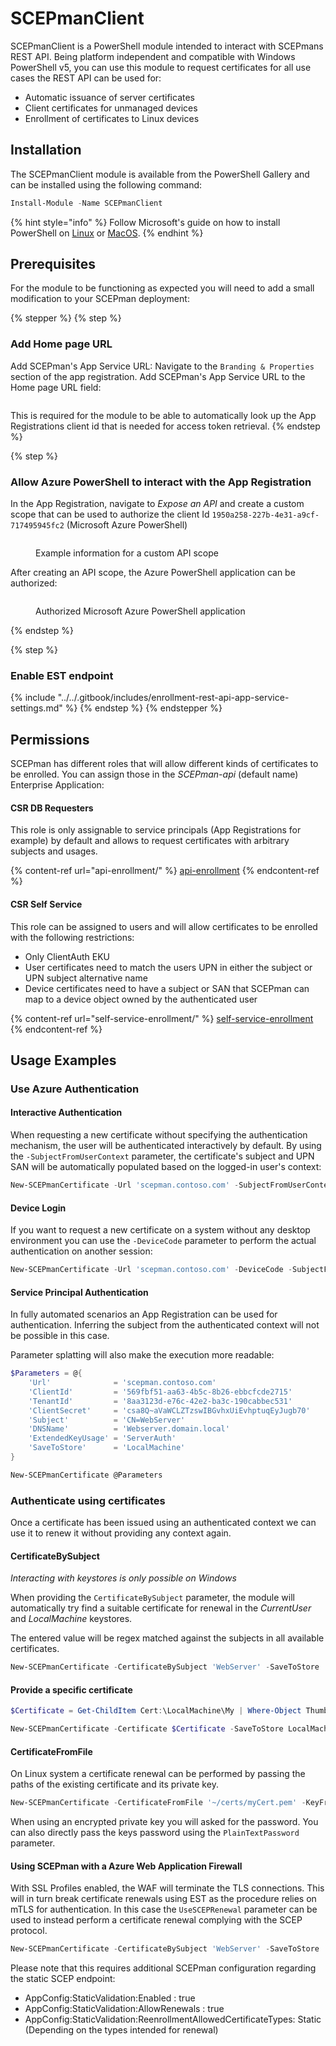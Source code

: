 # SCEPmanClient

SCEPmanClient is a PowerShell module intended to interact with SCEPmans REST API. Being platform independent and compatible with Windows PowerShell v5, you can use this module to request certificates for all use cases the REST API can be used for:

* Automatic issuance of server certificates
* Client certificates for unmanaged devices
* Enrollment of certificates to Linux devices

## Installation

The SCEPmanClient module is available from the PowerShell Gallery and can be installed using the following command:

```powershell
Install-Module -Name SCEPmanClient
```

{% hint style="info" %}
Follow Microsoft's guide on how to install PowerShell on [Linux](https://learn.microsoft.com/en-us/powershell/scripting/install/installing-powershell-on-linux?view=powershell-7.5) or [MacOS](https://learn.microsoft.com/en-us/powershell/scripting/install/installing-powershell-on-macos?view=powershell-7.5).
{% endhint %}

## Prerequisites

For the module to be functioning as expected you will need to add a small modification to your SCEPman deployment:

{% stepper %}
{% step %}
### Add Home page URL

Add SCEPman's App Service URL: Navigate to the `Branding & Properties` section of the app registration. Add SCEPman's App Service URL to the Home page URL field:

<figure><img src="../../.gitbook/assets/image (66).png" alt=""><figcaption></figcaption></figure>

This is required for the module to be able to automatically look up the App Registrations client id that is needed for access token retrieval.
{% endstep %}

{% step %}
### Allow Azure PowerShell to interact with the App Registration

In the App Registration, navigate to _Expose an API_ and create a custom scope that can be used to authorize the client Id `1950a258-227b-4e31-a9cf-717495945fc2` (Microsoft Azure PowerShell)

<figure><img src="../../.gitbook/assets/image (67).png" alt=""><figcaption><p>Example information for a custom API scope</p></figcaption></figure>

After creating an API scope, the Azure PowerShell application can be authorized:

<figure><img src="../../.gitbook/assets/image (68).png" alt=""><figcaption><p>Authorized Microsoft Azure PowerShell application</p></figcaption></figure>
{% endstep %}

{% step %}
### Enable EST endpoint

{% include "../../.gitbook/includes/enrollment-rest-api-app-service-settings.md" %}
{% endstep %}
{% endstepper %}

## Permissions

SCEPman has different roles that will allow different kinds of certificates to be enrolled. You can assign those in the _SCEPman-api_ (default name) Enterprise Application:

#### CSR DB Requesters

This role is only assignable to service principals (App Registrations for example) by default and allows to request certificates with arbitrary subjects and usages.

{% content-ref url="api-enrollment/" %}
[api-enrollment](api-enrollment/)
{% endcontent-ref %}

#### CSR Self Service

This role can be assigned to users and will allow certificates to be enrolled with the following restrictions:

* Only ClientAuth EKU
* User certificates need to match the users UPN in either the subject or UPN subject alternative name
* Device certificates need to have a subject or SAN that SCEPman can map to a device object owned by the authenticated user

{% content-ref url="self-service-enrollment/" %}
[self-service-enrollment](self-service-enrollment/)
{% endcontent-ref %}

## Usage Examples

### Use Azure Authentication

#### Interactive Authentication

When requesting a new certificate without specifying the authentication mechanism, the user will be authenticated interactively by default. By using the `-SubjectFromUserContext` parameter, the certificate's subject and UPN SAN will be automatically populated based on the logged-in user's context:

```powershell
New-SCEPmanCertificate -Url 'scepman.contoso.com' -SubjectFromUserContext -SaveToStore CurrentUser
```

#### Device Login

If you want to request a new certificate on a system without any desktop environment you can use the `-DeviceCode` parameter to perform the actual authentication on another session:

```powershell
New-SCEPmanCertificate -Url 'scepman.contoso.com' -DeviceCode -SubjectFromUserContext -SaveToFolder /home/user/certificates
```

#### Service Principal Authentication

In fully automated scenarios an App Registration can be used for authentication. Inferring the subject from the authenticated context will not be possible in this case.

Parameter splatting will also make the execution more readable:

```powershell
$Parameters = @{
    'Url'              = 'scepman.contoso.com'
    'ClientId'         = '569fbf51-aa63-4b5c-8b26-ebbcfcde2715'
    'TenantId'         = '8aa3123d-e76c-42e2-ba3c-190cabbec531'
    'ClientSecret'     = 'csa8Q~aVaWCLZTzswIBGvhxUiEvhptuqEyJugb70'
    'Subject'          = 'CN=WebServer'
    'DNSName'          = 'Webserver.domain.local'
    'ExtendedKeyUsage' = 'ServerAuth'
    'SaveToStore'      = 'LocalMachine'
}

New-SCEPmanCertificate @Parameters
```

### Authenticate using certificates

Once a certificate has been issued using an authenticated context we can use it to renew it without providing any context again.

#### CertificateBySubject

_Interacting with keystores is only possible on Windows_

When providing the `CertificateBySubject` parameter, the module will automatically try find a suitable certificate for renewal in the _CurrentUser_ and _LocalMachine_ keystores.

The entered value will be regex matched against the subjects in all available certificates.

```powershell
New-SCEPmanCertificate -CertificateBySubject 'WebServer' -SaveToStore 'LocalMachine'
```

#### Provide a specific certificate

```powershell
$Certificate = Get-ChildItem Cert:\LocalMachine\My | Where-Object Thumbprint -eq '9B08EA68B16773CEF3C49D5D95BE50B784638984'

New-SCEPmanCertificate -Certificate $Certificate -SaveToStore LocalMachine
```

#### CertificateFromFile

On Linux system a certificate renewal can be performed by passing the paths of the existing certificate and its private key.

```powershell
New-SCEPmanCertificate -CertificateFromFile '~/certs/myCert.pem' -KeyFromFile '~/certs/myKey.key' -SaveToFolder '~/certs'
```

When using an encrypted private key you will asked for the password. You can also directly pass the keys password using the `PlainTextPassword` parameter.

#### Using SCEPman with a Azure Web Application Firewall

With SSL Profiles enabled, the WAF will terminate the TLS connections. This will in turn break certificate renewals using EST as the procedure relies on mTLS for authentication. In this case the `UseSCEPRenewal` parameter can be used to instead perform a certificate renewal complying with the SCEP protocol.

```powershell
New-SCEPmanCertificate -CertificateBySubject 'WebServer' -SaveToStore 'LocalMachine' -UseSCEPRenewal
```

Please note that this requires additional SCEPman configuration regarding the static SCEP endpoint:

* AppConfig:StaticValidation:Enabled : true
* AppConfig:StaticValidation:AllowRenewals : true
* AppConfig:StaticValidation:ReenrollmentAllowedCertificateTypes: Static (Depending on the types intended for renewal)
